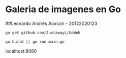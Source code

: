 # Galeria de imagenes en Go

##Leonardo Andrés Alarcón  - 20122020123

```
go get github.com/JustawayL/GoWeb

go build || go run main.go

```
localhost:8080

